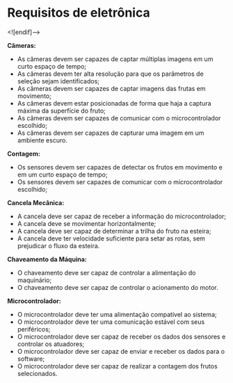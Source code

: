 # Requisitos de eletrônica
<![endif]-->

**Câmeras:** 
 - As câmeras devem ser capazes de captar múltiplas imagens em um curto
   espaço de tempo;
 - As câmeras devem ter alta resolução para que os parâmetros de seleção
   sejam identificados;   
 - As câmeras devem ser capazes de captar imagens das frutas em   
   movimento;
 - As câmeras devem estar posicionadas de forma que haja a captura   
   máxima da superfície do fruto;
 - As câmeras devem ser capazes de comunicar com o microcontrolador   
   escolhido;
 - As câmeras devem ser capazes de capturar uma imagem em um ambiente  escuro.

**Contagem:**
 - Os sensores devem ser capazes de detectar os frutos em movimento e em um curto espaço de tempo;
 - Os sensores devem ser capazes de comunicar com o microcontrolador
   escolhido;

**Cancela Mecânica:** 
 - A cancela deve ser capaz de receber a informação do microcontrolador;
 - A cancela deve se movimentar horizontalmente;
 - A cancela deve ser capaz de determinar a trilha do fruto na esteira;
 - A cancela deve ter velocidade suficiente para setar as rotas, sem
   prejudicar o fluxo da esteira.

**Chaveamento da Máquina:**
 - O chaveamento deve ser capaz de controlar a alimentação do
   maquinário;
 - O chaveamento deve ser capaz de controlar o acionamento do motor.

**Microcontrolador:** 
 - O microcontrolador deve ter uma alimentação compatível ao sistema;
 - O microcontrolador deve ter uma comunicação estável com seus
   periféricos;
 - O microcontrolador deve ser capaz de receber os dados dos sensores e
   controlar os atuadores;
 - O microcontrolador deve ser capaz de enviar e receber os dados para o
   software;
 - O microcontrolador deve ser capaz de realizar a contagem dos frutos
   selecionados.
